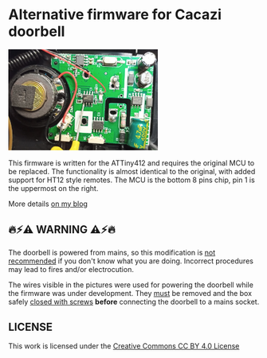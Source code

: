 Alternative firmware for Cacazi doorbell
===
<img alt="the doorbell guts" src="doorbell_guts.jpg" style="width:300px">

This firmware is written for the ATTiny412 and requires the original MCU to be replaced.
The functionality is almost identical to the original, with added support for HT12 style remotes.
The MCU is the bottom 8 pins chip, pin 1 is the uppermost on the right.

More details [on my blog](https://ydiaeresis.wordpress.com/2025/05/16/doorbell-brain-transplant/)

🔥⚡⚠ WARNING ⚠⚡🔥
---
The doorbell is powered from mains, so this modification is <ins>not recommended</ins> if you don't know what you are doing. Incorrect procedures may lead to fires and/or electrocution.

The wires visible in the pictures were used for powering the doorbell while the firmware was under development. They <ins>must</ins> be removed and the box safely <ins>closed with screws</ins> **before** connecting the doorbell to a mains socket.

LICENSE
---
This work is licensed under the [Creative Commons CC BY 4.0 License](https://creativecommons.org/licenses/by/4.0/)